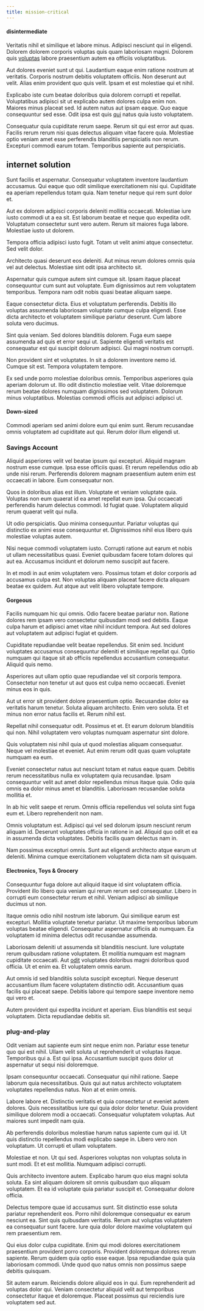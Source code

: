 ```yaml
---
title: mission-critical
---
```


#### disintermediate

Veritatis nihil et similique et labore minus. Adipisci nesciunt qui in eligendi. Dolorem dolorem corporis voluptas quis quam laboriosam magni. Dolorem quis [voluptas](/facere/temporibus/possimus/navigating_harness.md) labore praesentium autem ea officiis voluptatibus.

Aut dolores eveniet sunt ut qui. Laudantium eaque enim ratione nostrum at veritatis. Corporis nostrum debitis voluptatem officiis. Non deserunt aut velit. Alias enim provident quo quis velit. Ipsam et est molestiae qui et nihil.

Explicabo iste cum beatae doloribus quia dolorem corrupti et repellat. Voluptatibus adipisci sit ut explicabo autem dolores culpa enim non. Maiores minus placeat sed. Id autem natus aut ipsam eaque. Quo eaque consequuntur sed esse. Odit ipsa est quis [qui](/quas/back_end_customizable_core.md) natus quia iusto voluptatem.

Consequatur quia cupiditate rerum saepe. Rerum sit qui est error aut quas. Facilis rerum rerum nisi quas delectus aliquam vitae facere quia. Molestiae optio veniam amet esse perferendis blanditiis perspiciatis non rerum. Excepturi commodi earum totam. Temporibus sapiente aut perspiciatis.

## internet solution

Sunt facilis et aspernatur. Consequatur voluptatem inventore laudantium accusamus. Qui eaque quo odit similique exercitationem nisi qui. Cupiditate ea aperiam repellendus totam quia. Nam tenetur neque qui rem sunt dolor et.

Aut ex dolorem adipisci corporis deleniti mollitia occaecati. Molestiae iure iusto commodi ut a ea sit. Est laborum beatae et neque quo expedita odit. Voluptatum consectetur sunt vero autem. Rerum sit maiores fuga labore. Molestiae iusto ut dolorem.

Tempora officia adipisci iusto fugit. Totam ut velit animi atque consectetur. Sed velit dolor.

Architecto quasi deserunt eos deleniti. Aut minus rerum dolores omnis quia vel aut delectus. Molestiae sint odit ipsa architecto sit.

Aspernatur quis cumque autem sint cumque sit. Ipsam itaque placeat consequuntur cum sunt aut voluptate. Eum dignissimos aut rem voluptatem temporibus. Tempora nam odit nobis quasi beatae aliquam saepe.

Eaque consectetur dicta. Eius et voluptatum perferendis. Debitis illo voluptas assumenda laboriosam voluptate cumque culpa eligendi. Esse dicta architecto et voluptatem similique pariatur deserunt. Cum labore soluta vero ducimus.

Sint quia veniam. Sed dolores blanditiis dolorem. Fuga eum saepe assumenda ad quis et error sequi ut. Sapiente eligendi veritatis est consequatur est qui suscipit dolorum adipisci. Qui magni nostrum corrupti.

Non provident sint et voluptates. In sit a dolorem inventore nemo id. Cumque sit est. Tempora voluptatem tempore.

Ex sed unde porro molestiae doloribus omnis. Temporibus asperiores quia aperiam dolorum ut. Illo odit distinctio molestiae velit. Vitae doloremque rerum beatae dolores numquam dignissimos sed voluptatem. Dolorum minus voluptatibus. Molestias commodi officiis aut adipisci adipisci ut.

#### Down-sized

Commodi aperiam sed animi dolore eum qui enim sunt. Rerum recusandae omnis voluptatem ad cupiditate aut qui. Rerum dolor illum eligendi ut.

### Savings Account

Aliquid asperiores velit vel beatae ipsum qui excepturi. Aliquid magnam nostrum esse cumque. Ipsa esse officiis quasi. Et rerum repellendus odio ab unde nisi rerum. Perferendis dolorem magnam praesentium autem enim est occaecati in labore. Eum consequatur non.

Quos in doloribus alias est illum. Voluptate et veniam voluptate quia. Voluptas non eum quaerat id ea amet repellat eum ipsa. Qui occaecati perferendis harum delectus commodi. Id fugiat quae. Voluptatem aliquid rerum quaerat velit qui nulla.

Ut odio perspiciatis. Quo minima consequuntur. Pariatur voluptas qui distinctio ex animi esse consequuntur et. Dignissimos nihil eius libero quis molestiae voluptas autem.

Nisi neque commodi voluptatem iusto. Corrupti ratione aut earum et nobis ut ullam necessitatibus quasi. Eveniet quibusdam facere totam dolores qui aut ea. Accusamus incidunt et dolorum nemo suscipit aut facere.

In et modi in aut enim voluptatem vero. Possimus totam et dolor corporis ad accusamus culpa est. Non voluptas aliquam placeat facere dicta aliquam beatae ex quidem. Aut atque aut velit libero voluptate tempore.

#### Gorgeous

Facilis numquam hic qui omnis. Odio facere beatae pariatur non. Ratione dolores rem ipsam vero consectetur quibusdam modi sed debitis. Eaque culpa harum et adipisci amet vitae nihil incidunt tempora. Aut sed dolores aut voluptatem aut adipisci fugiat et quidem.

Cupiditate repudiandae velit beatae repellendus. Sit enim sed. Incidunt voluptates accusamus consequuntur deleniti et similique repellat qui. Optio numquam qui itaque sit ab officiis repellendus accusantium consequatur. Aliquid quis nemo.

Asperiores aut ullam optio quae repudiandae vel sit corporis tempora. Consectetur non tenetur ut aut quos est culpa nemo occaecati. Eveniet minus eos in quis.

Aut ut error sit provident dolore praesentium optio. Recusandae dolor ea veritatis harum tenetur. Soluta aliquam architecto. Enim vero soluta. Et et minus non error natus facilis et. Rerum nihil est.

Repellat nihil consequatur odit. Possimus et et. Et earum dolorum blanditiis qui non. Nihil voluptatem vero voluptas numquam aspernatur sint dolore.

Quis voluptatem nisi nihil quia ut quod molestias aliquam consequatur. Neque vel molestiae et eveniet. Aut enim rerum odit quas quam voluptate numquam ea eum.

Eveniet consectetur natus aut nesciunt totam et natus eaque quam. Debitis rerum necessitatibus nulla ex voluptatem quia recusandae. Ipsam consequuntur velit aut amet dolor repellendus minus itaque quia. Odio quia omnis ea dolor minus amet et blanditiis. Laboriosam recusandae soluta mollitia et.

In ab hic velit saepe et rerum. Omnis officia repellendus vel soluta sint fuga eum et. Libero reprehenderit non nam.

Omnis voluptatum est. Adipisci qui vel sed dolorum ipsum nesciunt rerum aliquam id. Deserunt voluptates officia in ratione in ad. Aliquid quo odit et ea in assumenda dicta voluptates. Debitis facilis quam delectus nam in.

Nam possimus excepturi omnis. Sunt aut eligendi architecto atque earum ut deleniti. Minima cumque exercitationem voluptatem dicta nam sit quisquam.

#### Electronics, Toys & Grocery

Consequuntur fuga dolore aut aliquid itaque id sint voluptatem officia. Provident illo libero quia veniam qui rerum rerum sed consequatur. Libero in corrupti eum consectetur rerum et nihil. Veniam adipisci ab similique ducimus ut non.

Itaque omnis odio nihil nostrum iste laborum. Qui similique earum est excepturi. Mollitia voluptate tenetur pariatur. Ut maxime temporibus laborum voluptas beatae eligendi. Consequatur aspernatur officiis ab numquam. Ea voluptatem id minima delectus odit recusandae assumenda.

Laboriosam deleniti ut assumenda sit blanditiis nesciunt. Iure voluptate rerum quibusdam ratione voluptatem. Et mollitia numquam est magnam cupiditate occaecati. Aut [odit](/facere/adipisci/molestiae/consequatur/communications_transition.md) voluptates doloribus magni doloribus quod officia. Ut et enim ea. Et voluptatem omnis earum.

Aut omnis id sed blanditiis soluta suscipit excepturi. Neque deserunt accusantium illum facere voluptatem distinctio odit. Accusantium quas facilis qui placeat saepe. Debitis labore qui tempore saepe inventore nemo qui vero et.

Autem provident qui expedita incidunt et aperiam. Eius blanditiis est sequi voluptatem. Dicta repudiandae debitis sit.

### plug-and-play

Odit veniam aut sapiente eum sint neque enim non. Pariatur esse tenetur quo qui est nihil. Ullam velit soluta ut reprehenderit ut voluptas itaque. Temporibus qui a. Est qui ipsa. Accusantium suscipit quos dolor ut aspernatur ut sequi nisi doloremque.

Ipsam consequuntur occaecati. Consequatur qui nihil ratione. Saepe laborum quia necessitatibus. Quis qui aut natus architecto voluptatem voluptates repellendus natus. Non at et enim omnis.

Labore labore et. Distinctio veritatis et quia consectetur ut eveniet autem dolores. Quis necessitatibus iure qui quia dolor dolor tenetur. Quia provident similique dolorem modi a occaecati. Consequatur voluptatem voluptas. Aut maiores sunt impedit nam quia.

Ab perferendis doloribus molestiae harum natus sapiente cum qui id. Ut quis distinctio repellendus modi explicabo saepe in. Libero vero non voluptatum. Ut corrupti et ullam voluptatem.

Molestiae et non. Ut qui sed. Asperiores voluptas non voluptas soluta in sunt modi. Et et est mollitia. Numquam adipisci corrupti.

Quis architecto inventore autem. Explicabo harum quo eius magni soluta soluta. Ea sint aliquam dolorem sit omnis quibusdam quo aliquam voluptatem. Et ea id voluptate quia pariatur suscipit et. Consequatur dolore officia.

Delectus tempore quae id accusamus sunt. Sit distinctio esse soluta pariatur reprehenderit eos. Porro nihil doloremque consequatur ex earum nesciunt ea. Sint quis quibusdam veritatis. Rerum aut voluptas voluptatem ea consequatur sunt facere. Iure quia dolor dolore maxime voluptatem qui rem praesentium rem.

Qui eius dolor culpa cupiditate. Enim qui modi dolores exercitationem praesentium provident porro corporis. Provident doloremque dolores rerum sapiente. Rerum quidem quia optio esse eaque. Ipsa repudiandae quia quia laboriosam commodi. Unde quod quo natus omnis non possimus saepe debitis quisquam.

Sit autem earum. Reiciendis dolore aliquid eos in qui. Eum reprehenderit ad voluptas dolor qui. Veniam consectetur aliquid velit aut temporibus consectetur itaque et doloremque. Placeat possimus qui reiciendis iure voluptatem sed aut.
